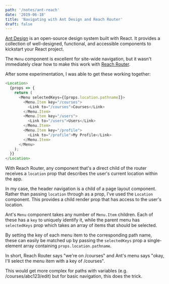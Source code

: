 ```yaml
---
path: '/notes/ant-reach'
date: '2019-06-18'
title: 'Navigating with Ant Design and Reach Router'
draft: false
---
```


[Ant Design](https://ant.design/docs/react/introduce) is an open-source design system built with React. It provides a collection of well-designed, functional, and accessible components to kickstart your React project.

The `Menu` component is excellent for site-wide navigation, but it wasn't immediately clear how to make this work with [Reach Router](https://reach.tech/router).

After some experimentation, I was able to get these working together:

```javascript
<Location>
  {props => {
    return (
      <Menu selectedKeys={[props.location.pathname]}>
        <Menu.Item key="/courses">
          <Link to="/courses">Courses</Link>
        </Menu.Item>
        <Menu.Item key="/users">
          <Link to="/users">Users</Link>
        </Menu.Item>
        <Menu.Item key="/profile">
          <Link to="/profile">My Profile</Link>
        </Menu.Item>
      </Menu>
    );
  }}
</Location>
```

With Reach Router, any component that's a direct child of the router receives a `location` prop that describes the user's current location within the app.

In my case, the header navigation is a child of a page layout component. Rather than passing `location` through as a prop, I've used the `Location` component. This provides a child render prop that has access to the user's location.

Ant's `Menu` component takes any number of `Menu.Item` children. Each of these has a `key` to uniquely identify it, while the parent menu has `selectedKeys` prop which takes an array of items that should be selected.

By setting the key of each menu item to the corresponding path name, these can easily be matched up by passing the `selectedKeys` prop a single-element array containing `props.location.pathname`.

In short, Reach Router says "we're on /courses" and Ant's menu says "okay, I'll select the menu item with a key of /courses".

This would get more complex for paths with variables (e.g. /courses/abc123/edit) but for basic navigation, this does the trick.
